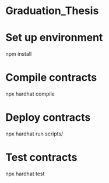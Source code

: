 # Graduation_Thesis

# Set up environment
npm install

# Compile contracts
npx hardhat compile

# Deploy contracts
npx hardhat run scripts/<file>

# Test contracts
npx hardhat test 